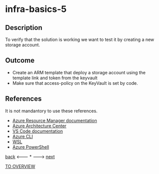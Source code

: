 # infra-basics-5

## Description

To verify that the solution is working we want to test it by creating a new storage account.

## Outcome

- Create an ARM template that deploy a storage account using the template link and token from the keyvault
- Make sure that access-policy on the KeyVault is set by code.

## References

It is not mandantory to use these references.

- [Azure Resource Manager documentation](https://docs.microsoft.com/en-us/azure/azure-resource-manager/)
- [Azure Architecture Center](https://docs.microsoft.com/en-us/azure/architecture/)
- [VS Code documentation](https://code.visualstudio.com/Docs)
- [Azure CLI](https://docs.microsoft.com/en-us/cli/azure/reference-index?view=azure-cli-latest)
- [WSL](https://docs.microsoft.com/en-us/windows/wsl/about)
- [Azure PowerShell](https://docs.microsoft.com/en-us/powershell/azure/?view=azps-6.6.0)

[back](./infra-basics-4.md) <--- * ---> [next](./infra-basics-6.md)

[TO OVERVIEW](../Infrastructure.md)
